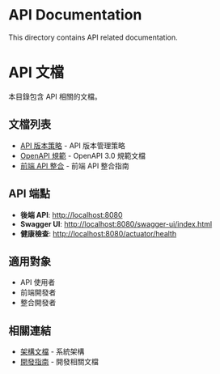 # API Documentation

This directory contains API related documentation.

# API 文檔

本目錄包含 API 相關的文檔。

## 文檔列表

- [API 版本策略](versioning-strategy.md) - API 版本管理策略
- [OpenAPI 規範](openapi-spec.md) - OpenAPI 3.0 規範文檔
- [前端 API 整合](frontend-integration.md) - 前端 API 整合指南

## API 端點

- **後端 API**: <http://localhost:8080>
- **Swagger UI**: <http://localhost:8080/swagger-ui/index.html>
- **健康檢查**: <http://localhost:8080/actuator/health>

## 適用對象

- API 使用者
- 前端開發者
- 整合開發者

## 相關連結

- [架構文檔](../architecture/) - 系統架構
- [開發指南](../development/) - 開發相關文檔
